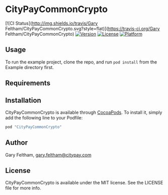# CityPayCommonCrypto

[![CI Status](http://img.shields.io/travis/Gary Feltham/CityPayCommonCrypto.svg?style=flat)](https://travis-ci.org/Gary Feltham/CityPayCommonCrypto)
[![Version](https://img.shields.io/cocoapods/v/CityPayCommonCrypto.svg?style=flat)](http://cocoapods.org/pods/CityPayCommonCrypto)
[![License](https://img.shields.io/cocoapods/l/CityPayCommonCrypto.svg?style=flat)](http://cocoapods.org/pods/CityPayCommonCrypto)
[![Platform](https://img.shields.io/cocoapods/p/CityPayCommonCrypto.svg?style=flat)](http://cocoapods.org/pods/CityPayCommonCrypto)

## Usage

To run the example project, clone the repo, and run `pod install` from the Example directory first.

## Requirements

## Installation

CityPayCommonCrypto is available through [CocoaPods](http://cocoapods.org). To install
it, simply add the following line to your Podfile:

```ruby
pod "CityPayCommonCrypto"
```

## Author

Gary Feltham, gary.feltham@citypay.com

## License

CityPayCommonCrypto is available under the MIT license. See the LICENSE file for more info.
